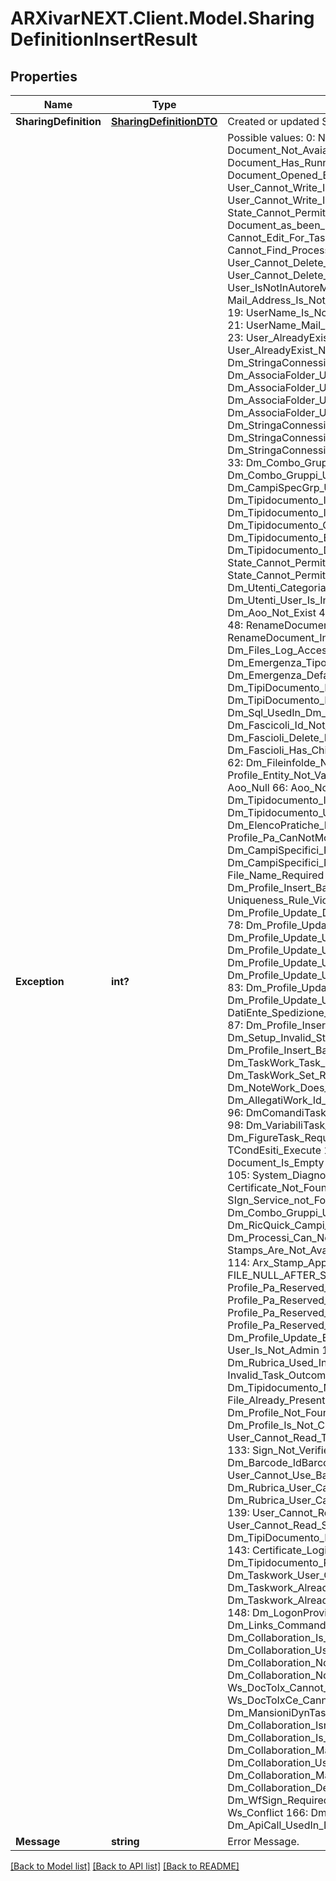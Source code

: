 # ARXivarNEXT.Client.Model.SharingDefinitionInsertResult
## Properties

Name | Type | Description | Notes
------------ | ------------- | ------------- | -------------
**SharingDefinition** | [**SharingDefinitionDTO**](SharingDefinitionDTO.md) | Created or updated Sharing definition. | [optional] 
**Exception** | **int?** | Possible values:  0: Nothing  1: Document_Not_Exist  2: Document_Not_Avaiable  3: Document_Is_Archived  4: Document_Has_Running_Process  5: Document_Opened_By_Another_User  6: Document_Pa  7: User_Cannot_Write_In_This_Class  8: User_Cannot_Write_In_This_Document  9: State_Cannot_Permit_Edit  10: Document_as_been_Extracted  11: Cannot_Edit_For_Task_Associated  12: Cannot_Find_ProcessDoc  13: User_Not_Exist  14: User_Cannot_Delete_Documents  15: User_Cannot_Delete_This_Document  16: User_IsNotInAutoreMittenteDestinatari  17: Mail_Address_Is_Not_Unique  18: Mail_Address_NotFound  19: UserName_Is_Not_Unique  20: UserName_Not_Exist  21: UserName_Mail_Is_Not_Unique  22: User_AlreadyExist  23: User_AlreadyExist_In_HiddenState  24: User_AlreadyExist_Not_Active  25: Dm_StringaConnessione_Fail  26: Dm_AssociaFolder_UsedIn_SRP  27: Dm_AssociaFolder_UsedIn_Folders  28: Dm_AssociaFolder_UsedIn_DefaultProfile  29: Dm_AssociaFolder_UsedIn_Mask  30: Dm_StringaConnessione_UsedIn_Dm_VariabiliProcesso  31: Dm_StringaConnessione_UsedIn_Dm_CampiQuery  32: Dm_StringaConnessione_UsedIn_Dm_ElencoCampiTabella  33: Dm_Combo_Gruppi_UsedIn_Dm_CampiSpecifici  34: Dm_Combo_Gruppi_UsedIn_Dm_VariabiliProcesso  35: Dm_CampiSpecGrp_UsedIn_Dm_Campispecifici  36: Dm_Tipidocumento_Invalid_systemId  37: Dm_Tipidocumento_Is_Not_Leaf  38: Dm_Tipidocumento_Contains_Specific_Fields  39: Dm_Tipidocumento_Exist_Profiles  40: Dm_Tipidocumento_Dm_Links_Contains_SystemId  41: State_Cannot_Permit_Revision  42: State_Cannot_Permit_OverWrite  43: Dm_Utenti_Categoria_Must_Be_U  44: Dm_Utenti_User_Is_In_Org  45: Dm_Utenti_Invalid_Aoo  46: Dm_Aoo_Not_Exist  47: Profile_Is_Locked_By_Other_User  48: RenameDocument_Invalid_FileName  49: RenameDocument_Invalid_Extension  50: Dm_Files_Log_Acces_Denied  51: Dm_Emergenza_Tipo_Invalid  52: Dm_Emergenza_Default_DocumentType_Not_Set  53: Dm_TipiDocumento_Not_Found  54: Dm_TipiDocumento_Is_Not_Pa  55: User_Is_Not_In_Role  56: Dm_Sql_UsedIn_Dm_CampiQuery  57: Dm_Fascicoli_Id_Not_Found  58: Dm_Fascioli_Delete_Principale  59: Access_Is_Denied  60: Dm_Fascioli_Has_Childs  61: Dm_Fascicoli_Contains_Docs  62: Dm_Fileinfolde_Not_Found  63: Profile_Entity_Not_Validate  64: Profile_Duplicate_Field  65: Aoo_Null  66: Aoo_Not_Found  67: Dm_Tipidocumento_Invalid_State  68: Dm_Tipidocumento_User_Can_Not_Write  69: Dm_ElencoPratiche_Not_Found  70: Profile_Pa_CanNotModify_Field  71: Dm_CampiSpecifici_Required  72: Dm_CampiSpecifici_NotFound  73: File_Required  74: File_Name_Required  75: Dm_Profile_Insert_Barcode_Incompatible_Class  76: Uniqueness_Rule_Violate  77: Dm_Profile_Update_DATADOC_Greather_Than_DATAPROT  78: Dm_Profile_Update_UnderPa_CanNotModifyAoo  79: Dm_Profile_Update_UnderPa_CanNotModifyState  80: Dm_Profile_Update_UnderPa_CanNotModifyObject  81: Dm_Profile_Update_UnderPa_CanNotModifyInOut  82: Dm_Profile_Update_UnderPa_CanNotModifyDocumentType  83: Dm_Profile_Update_UnderPa_CanNotModifyFrom  84: Dm_Profile_Update_UnderPa_CanNotModifyTo  85: DatiEnte_Spedizione_Invalid  86: Profile_DataProt_Invalid  87: Dm_Profile_Insert_Ivalid_InOut  88: Dm_Setup_Invalid_StatoRegistra  89: Dm_Profile_Insert_Barcode_AlreadyExist  90: Dm_TaskWork_Task_Not_In_Charge  91: Dm_TaskWork_Set_ReadOnly_To_Document  92: Dm_NoteWork_Does_Not_Exist  93: User_Is_Not_Owner  94: Dm_AllegatiWork_Id_Not_Found  95: Document_Is_Opened  96: DmComandiTask_Required  97: DmTaskDoc_Required  98: Dm_VariabiliTask_Required  99: Dm_FigureTask_Required  100: Password_Required  101: TCondEsiti_Execute  102: Dm_Links_Missing  103: Document_Is_Empty  104: Dm_ComandiTask_ClientSide  105: System_Diagnostic_Exception  106: Certificate_Not_Found  107: Sign_Exception  108: SIgn_Service_not_Found  109: Dm_Combo_Gruppi_UsedIn_Dm_VariabiliQuery  110: Dm_RicQuick_Campi_VB6ManageRicQuickFail  111: Dm_Processi_Can_Not_EditDoc  112: Stamps_Are_Not_Available  113: Dm_Profile_Has_No_File  114: Arx_Stamp_Apply_Error  115: FILE_NULL_AFTER_STAMP_APPLY  116: Profile_Pa_Reserved_FromIsRequire  117: Profile_Pa_Reserved_ToIsRequire  118: Profile_Pa_Reserved_AooIsRequire  119: Profile_Pa_Reserved_DocNameIsRequire  120: Dm_Profile_Update_EvasionePa_ClassNoPaException  121: User_Is_Not_Admin  122: Dm_Rubrica_Used_In_AssociaFolder  123: Invalid_Task_Outcome  124: Profile_Insert_Error  125: Dm_Tipidocumento_NoFile  126: LicenseBaseMissing  127: File_Already_Present  128: Generic  129: Dm_Profile_Not_Found  130: Dm_Profile_Is_Not_CheckedOut  131: User_Cannot_Read_This_Document  132: State_Not_Exist  133: Sign_Not_Verified  134: Dm_Barcode_IdBarcode_Not_Found  135: User_Cannot_Use_Barcode  136: Dm_Rubrica_User_CanNotDelete  137: Dm_Rubrica_User_CanNotUpdate  138: Password_Faulted  139: User_Cannot_Read_Any_Document  140: User_Cannot_Read_Some_Document  141: Dm_TipiDocumento_Is_Not_Aos  142: Dm_Profile_IsAos  143: Certificate_LoginFailed  144: Dm_Tipidocumento_RequireFileMustBeOptional  145: Dm_Taskwork_User_Cannot_Lock_Task  146: Dm_Taskwork_Already_Locked_By_Another_User  147: Dm_Taskwork_Already_Locked_By_User_Other_Session  148: Dm_LogonProvider_Association_Missing  149: Dm_Links_Command_IsClient  150: Dm_Collaboration_Is_Read_Only  151: Dm_Collaboration_User_Is_Not_Detail  152: Dm_Collaboration_Not_Have_Master  153: Dm_Collaboration_Not_Exist  154: Ws_DocToIx_Cannot_Delete_Documents  155: Ws_DocToIxCe_Cannot_Delete_Documents  156: Dm_MansioniDynTask_Required  157: Dm_Collaboration_Isnt_Takeoff  158: Dm_Collaboration_Is_Terminated  159: Dm_Collaboration_Master_Not_In_Collaboration  160: Dm_Collaboration_User_Already_TakedOff  161: Dm_Collaboration_Master_not_Exist  162: Dm_Collaboration_Detail_not_Exist  163: Dm_WfSign_Required  164: After_Profile_Insert_Error  165: Ws_Conflict  166: Dm_Taskwork_Not_Found  167: Dm_ApiCall_UsedIn_Dm_CampiQuery  | [optional] 
**Message** | **string** | Error Message. | [optional] 

[[Back to Model list]](../README.md#documentation-for-models) [[Back to API list]](../README.md#documentation-for-api-endpoints) [[Back to README]](../README.md)

